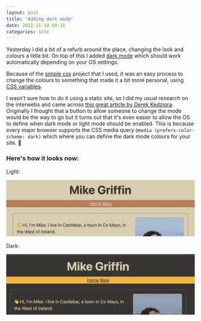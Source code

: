 ```yaml
---
layout: post
title: "Adding dark mode"
date: 2022-11-10 09:15
categories: site
---
```

Yesterday I did a bit of a refurb around the place, changing the look and colours a little bit.
On top of this I added [dark mode](https://github.com/mgriffin/mikegriffin/commit/39478c62097646f13425e2a2998c3bf564306cbf) which should work automatically depending on your OS settings.

Because of the [simple css](https://simplecss.org/) project that I used, it was an easy process to change the colours to something that made it a bit more personal, using [CSS variables](https://developer.mozilla.org/en-US/docs/Web/CSS/Using_CSS_custom_properties).

I wasn't sure how to do it using a static site, so I did my usual research on the interwebs and came across [this great article by Derek Kedziora](https://derekkedziora.com/blog/dark-mode-revisited).
Originally I thought that a button to allow someone to change the mode would be the way to go but it turns out that it's even easier to allow the OS to define when dark mode or light mode should be enabled.
This is because every major browser supports the CSS media query `@media (prefers-color-scheme: dark)` which where you can define the dark mode colours for your site. 🎉

### Here's how it looks now:

Light:

![cropped screenshot of this site's light theme](/images/2022-11-10-adding-dark-mode/light-mode.jpg)

Dark:

![cropped screenshot of this site's dark theme](/images/2022-11-10-adding-dark-mode/dark-mode.jpg)
